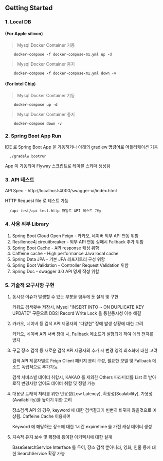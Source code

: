 ## Getting Started

### 1. Local DB
#### (For Apple silicon)

> Mysql Docker Container 기동
```
    docker-compose -f docker-compose-m1.yml up -d
```
>  Mysql Docker Container 중지
```
    docker-compose -f docker-compose-m1.yml down -v
```
#### (For Intel Chip)

> Mysql Docker Container 기동
```
    docker-compose up -d
```
>  Mysql Docker Container 중지
```
    docker-compose down -v
```
### 2. Spring Boot App Run
IDE 로 Spring Boot App 을 기동하거나 아래의 gradlew 명령어로 어플리케이션 기동
```
  ./gradelw bootrun
```
App 이 기동되며 Flyway 스크립트로 테이블 스키마 생성됨

### 3. API 테스트  
API Spec - http://localhost:4000/swagger-ui/index.html 

HTTP Request file 로 테스트 가능
```
  /api-test/api-test.http 파일로 API 테스트 가능
```

### 4. 사용 외부 Library
1. Spring Boot Cloud Open Feign - 카카오, 네이버 외부 API 연동 위함
2. Resilience4j circuitbreaker - 외부 API 연동 실패시 Fallback 추가 위함
3. Spring Boot Cache - API response 캐싱 위함
4. Caffeine cache - High performance Java local cache
5. Spring Data JPA - 기본 JPA 레포지토리 구성 위함
6. Spring Boot Validation - Controller Request Validation 위함
7. Spring Doc - swagger 3.0 API 명세 작성 위함

### 5. 기술적 요구사항 구현
1. 동시성 이슈가 발생할 수 있는 부분을 염두에 둔 설계 및 구현

    키워드 검색횟수 저장시, Mysql "INSERT INTO ~ ON DUPLICATE KEY UPDATE" 구문으로 DB의 Record Write Lock 을 통한동시성 이슈 해결
  
2. 카카오, 네이버 등 검색 API 제공자의 “다양한” 장애 발생 상황에 대한 고려

    카카오, 네이버 API 서버 장애 시, Fallback 메소드가 실행되게 하여 에러 전파를 방지
  
3. 구글 장소 검색 등 새로운 검색 API 제공자의 추가 시 변경 영역 최소화에 대한 고려

    검색 API 제공자별로 Feign Client 패키지 분리 구성, 필요한 모델 및 Fallback 메소드 독립적으로 추가가능
  
    검색 서비스별 데이터 취합시, KAKAO 를 제외한 Others 파라미터를 List 로 받아 로직 변경사항 없이도 데이터 취합 및 정렬 가능
  
4. 대용량 트래픽 처리를 위한 반응성(Low Latency), 확장성(Scalability), 가용성(Availability)을 높이기 위한 고려

    장소검색 API 의 경우, keyword 에 대한 검색결과가 빈번히 바뀌지 않을것으로 예상됨. Caffeine Cache 이용하여
  
    Keyword 에 해당하는 장소에 대한 1시간 expiretime 을 가진 캐싱 데이터 생성
  
5. 지속적 유지 보수 및 확장에 용이한 아키텍처에 대한 설계

    BaseSearchService Interface 를 두어, 장소 검색 뿐아니라, 영화, 인물 등에 대한 SearchService 확장 가능
    
